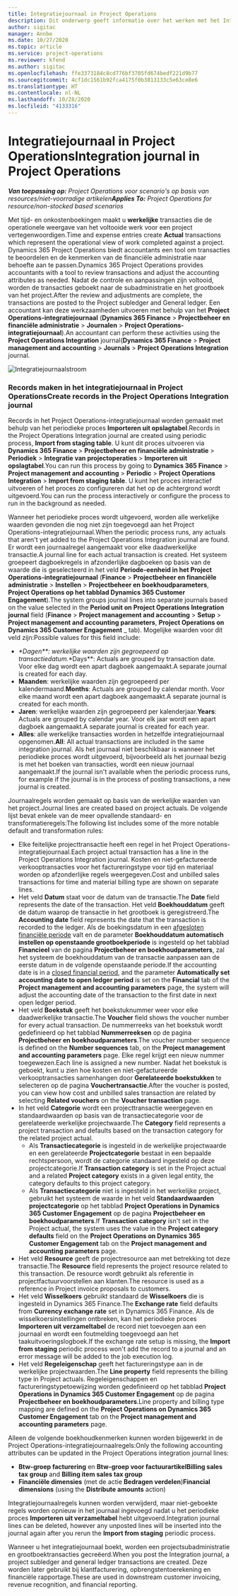 ```yaml
---
title: Integratiejournaal in Project Operations
description: Dit onderwerp geeft informatie over het werken met het Integratiejournaal in Project Operations.
author: sigitac
manager: Annbe
ms.date: 10/27/2020
ms.topic: article
ms.service: project-operations
ms.reviewer: kfend
ms.author: sigitac
ms.openlocfilehash: ffe3373184c8cd776bf3705fd674bedf221d9b77
ms.sourcegitcommit: 4cf1dc1561b92fca4175f0b3813133c5e63ce8e6
ms.translationtype: HT
ms.contentlocale: nl-NL
ms.lasthandoff: 10/28/2020
ms.locfileid: "4133316"
---
```

# <a name="integration-journal-in-project-operations"></a><span data-ttu-id="c4161-103">Integratiejournaal in Project Operations</span><span class="sxs-lookup"><span data-stu-id="c4161-103">Integration journal in Project Operations</span></span>

<span data-ttu-id="c4161-104">_**Van toepassing op:** Project Operations voor scenario's op basis van resources/niet-voorradige artikelen_</span><span class="sxs-lookup"><span data-stu-id="c4161-104">_**Applies To:** Project Operations for resource/non-stocked based scenarios_</span></span>

<span data-ttu-id="c4161-105">Met tijd- en onkostenboekingen maakt u **werkelijke** transacties die de operationele weergave van het voltooide werk voor een project vertegenwoordigen.</span><span class="sxs-lookup"><span data-stu-id="c4161-105">Time and expense entries create **Actual** transactions which represent the operational view of work completed against a project.</span></span> <span data-ttu-id="c4161-106">Dynamics 365 Project Operations biedt accountants een tool om transacties te beoordelen en de kenmerken van de financiële administratie naar behoefte aan te passen.</span><span class="sxs-lookup"><span data-stu-id="c4161-106">Dynamics 365 Project Operations provides accountants with a tool to review transactions and adjust the accounting attributes as needed.</span></span> <span data-ttu-id="c4161-107">Nadat de controle en aanpassingen zijn voltooid, worden de transacties geboekt naar de subadministratie en het grootboek van het project.</span><span class="sxs-lookup"><span data-stu-id="c4161-107">After the review and adjustments are complete, the transactions are posted to the Project subledger and General ledger.</span></span> <span data-ttu-id="c4161-108">Een accountant kan deze werkzaamheden uitvoeren met behulp van het **Project Operations-integratiejournaal** (**Dynamics 365 Finance** > **Projectbeheer en financiële administratie** > **Journalen** > **Project Operations-integratiejournaal**).</span><span class="sxs-lookup"><span data-stu-id="c4161-108">An accountant can perform these activities using the **Project Operations Integration** journal(**Dynamics 365 Finance** > **Project management and accounting** > **Journals** > **Project Operations Integration** journal.</span></span>

![Integratiejournaalstroom](./media/IntegrationJournal.png)

### <a name="create-records-in-the-project-operations-integration-journal"></a><span data-ttu-id="c4161-110">Records maken in het integratiejournaal in Project Operations</span><span class="sxs-lookup"><span data-stu-id="c4161-110">Create records in the Project Operations Integration journal</span></span>

<span data-ttu-id="c4161-111">Records in het Project Operations-integratiejournaal worden gemaakt met behulp van het periodieke proces **Importeren uit opslagtabel**.</span><span class="sxs-lookup"><span data-stu-id="c4161-111">Records in the Project Operations Integration journal are created using periodic process, **Import from staging table**.</span></span> <span data-ttu-id="c4161-112">U kunt dit proces uitvoeren via **Dynamics 365 Finance** > **Projectbeheer en financiële administratie** > **Periodiek** > **Integratie van projectoperaties** > **Importeren uit opslagtabel**.</span><span class="sxs-lookup"><span data-stu-id="c4161-112">You can run this process by going to **Dynamics 365 Finance** > **Project management and accounting** > **Periodic** > **Project Operations Integration** > **Import from staging table**.</span></span> <span data-ttu-id="c4161-113">U kunt het proces interactief uitvoeren of het proces zo configureren dat het op de achtergrond wordt uitgevoerd.</span><span class="sxs-lookup"><span data-stu-id="c4161-113">You can run the process interactively or configure the process to run in the background as needed.</span></span>

<span data-ttu-id="c4161-114">Wanneer het periodieke proces wordt uitgevoerd, worden alle werkelijke waarden gevonden die nog niet zijn toegevoegd aan het Project Operations-integratiejournaal.</span><span class="sxs-lookup"><span data-stu-id="c4161-114">When the periodic process runs, any actuals that aren't yet added to the Project Operations Integration journal are found.</span></span> <span data-ttu-id="c4161-115">Er wordt een journaalregel aangemaakt voor elke daadwerkelijke transactie.</span><span class="sxs-lookup"><span data-stu-id="c4161-115">A journal line for each actual transaction is created.</span></span>
<span data-ttu-id="c4161-116">Het systeem groepeert dagboekregels in afzonderlijke dagboeken op basis van de waarde die is geselecteerd in het veld **Periode-eenheid in het Project Operations-integratiejournaal** (**Finance** > **Projectbeheer en financiële administratie** > **Instellen** > **Projectbeheer en boekhoudparameters**, **Project Operations op het tabblad Dynamics 365 Customer Engagement**).</span><span class="sxs-lookup"><span data-stu-id="c4161-116">The system groups journal lines into separate journals based on the value selected in the **Period unit on Project Operations Integration journal** field (**Finance** > **Project management and accounting** > **Setup** > **Project management and accounting parameters**, **Project Operations on Dynamics 365 Customer Engagement** _ tab).</span></span> <span data-ttu-id="c4161-117">Mogelijke waarden voor dit veld zijn:</span><span class="sxs-lookup"><span data-stu-id="c4161-117">Possible values for this field include:</span></span>

  - <span data-ttu-id="c4161-118">_\*Dagen\*\*: werkelijke waarden zijn gegroepeerd op transactiedatum.</span><span class="sxs-lookup"><span data-stu-id="c4161-118">_\*Days\*\*: Actuals are grouped by transaction date.</span></span> <span data-ttu-id="c4161-119">Voor elke dag wordt een apart dagboek aangemaakt.</span><span class="sxs-lookup"><span data-stu-id="c4161-119">A separate journal is created for each day.</span></span>
  - <span data-ttu-id="c4161-120">**Maanden**: werkelijke waarden zijn gegroepeerd per kalendermaand.</span><span class="sxs-lookup"><span data-stu-id="c4161-120">**Months**: Actuals are grouped by calendar month.</span></span> <span data-ttu-id="c4161-121">Voor elke maand wordt een apart dagboek aangemaakt.</span><span class="sxs-lookup"><span data-stu-id="c4161-121">A separate journal is created for each month.</span></span>
  - <span data-ttu-id="c4161-122">**Jaren**: werkelijke waarden zijn gegroepeerd per kalenderjaar.</span><span class="sxs-lookup"><span data-stu-id="c4161-122">**Years**: Actuals are grouped by calendar year.</span></span> <span data-ttu-id="c4161-123">Voor elk jaar wordt een apart dagboek aangemaakt.</span><span class="sxs-lookup"><span data-stu-id="c4161-123">A separate journal is created for each year.</span></span>
  - <span data-ttu-id="c4161-124">**Alles**: alle werkelijke transacties worden in hetzelfde integratiejournaal opgenomen.</span><span class="sxs-lookup"><span data-stu-id="c4161-124">**All**: All actual transactions are included in the same integration journal.</span></span> <span data-ttu-id="c4161-125">Als het journaal niet beschikbaar is wanneer het periodieke proces wordt uitgevoerd, bijvoorbeeld als het journaal bezig is met het boeken van transacties, wordt een nieuw journaal aangemaakt.</span><span class="sxs-lookup"><span data-stu-id="c4161-125">If the journal isn't available when the periodic process runs, for example if the journal is in the process of posting transactions, a new journal is created.</span></span>

<span data-ttu-id="c4161-126">Journaalregels worden gemaakt op basis van de werkelijke waarden van het project.</span><span class="sxs-lookup"><span data-stu-id="c4161-126">Journal lines are created based on project actuals.</span></span> <span data-ttu-id="c4161-127">De volgende lijst bevat enkele van de meer opvallende standaard- en transformatieregels:</span><span class="sxs-lookup"><span data-stu-id="c4161-127">The following list includes some of the more notable default and transformation rules:</span></span>

  - <span data-ttu-id="c4161-128">Elke feitelijke projecttransactie heeft een regel in het Project Operations-integratiejournaal.</span><span class="sxs-lookup"><span data-stu-id="c4161-128">Each project actual transaction has a line in the Project Operations Integration journal.</span></span> <span data-ttu-id="c4161-129">Kosten en niet-gefactureerde verkooptransacties voor het factureringstype voor tijd en materiaal worden op afzonderlijke regels weergegeven.</span><span class="sxs-lookup"><span data-stu-id="c4161-129">Cost and unbilled sales transactions for time and material billing type are shown on separate lines.</span></span>
  - <span data-ttu-id="c4161-130">Het veld **Datum** staat voor de datum van de transactie.</span><span class="sxs-lookup"><span data-stu-id="c4161-130">The **Date** field represents the date of the transaction.</span></span> <span data-ttu-id="c4161-131">Het veld **Boekhouddatum** geeft de datum waarop de transactie in het grootboek is geregistreerd.</span><span class="sxs-lookup"><span data-stu-id="c4161-131">The **Accounting date** field represents the date that the transaction is recorded to the ledger.</span></span> <span data-ttu-id="c4161-132">Als de boekingsdatum in een [afgesloten financiële periode](https://docs.microsoft.com/dynamics365/finance/general-ledger/close-general-ledger-at-period-end) valt en de parameter **Boekhouddatum automatisch instellen op openstaande grootboekperiode** is ingesteld op het tabblad **Financieel** van de pagina **Projectbeheer en boekhoudparameters**, zal het systeem de boekhouddatum van de transactie aanpassen aan de eerste datum in de volgende openstaande periode.</span><span class="sxs-lookup"><span data-stu-id="c4161-132">If the accounting date is in a [closed financial period](https://docs.microsoft.com/dynamics365/finance/general-ledger/close-general-ledger-at-period-end), and the parameter **Automatically set accounting date to open ledger period** is set on the **Financial** tab of the **Project management and accounting parameters** page, the system will adjust the accounting date of the transaction to the first date in next open ledger period.</span></span>
  - <span data-ttu-id="c4161-133">Het veld **Boekstuk** geeft het boekstuknummer weer voor elke daadwerkelijke transactie.</span><span class="sxs-lookup"><span data-stu-id="c4161-133">The **Voucher** field shows the voucher number for every actual transaction.</span></span> <span data-ttu-id="c4161-134">De nummerreeks van het boekstuk wordt gedefinieerd op het tabblad **Nummerreeksen** op de pagina **Projectbeheer en boekhoudparameters**.</span><span class="sxs-lookup"><span data-stu-id="c4161-134">The voucher number sequence is defined on the **Number sequences** tab, on the **Project management and accounting parameters** page.</span></span> <span data-ttu-id="c4161-135">Elke regel krijgt een nieuw nummer toegewezen.</span><span class="sxs-lookup"><span data-stu-id="c4161-135">Each line is assigned a new number.</span></span> <span data-ttu-id="c4161-136">Nadat het boekstuk is geboekt, kunt u zien hoe kosten en niet-gefactureerde verkooptransacties samenhangen door **Gerelateerde boekstukken** te selecteren op de pagina **Vouchertransactie**.</span><span class="sxs-lookup"><span data-stu-id="c4161-136">After the voucher is posted, you can view how cost and unbilled sales transaction are related by selecting **Related vouchers** on the **Voucher transaction** page.</span></span>
  - <span data-ttu-id="c4161-137">In het veld **Categorie** wordt een projecttransactie weergegeven en standaardwaarden op basis van de transactiecategorie voor de gerelateerde werkelijke projectwaarde.</span><span class="sxs-lookup"><span data-stu-id="c4161-137">The **Category** field represents a project transaction and defaults based on the transaction category for the related project actual.</span></span>
    - <span data-ttu-id="c4161-138">Als **Transactiecategorie** is ingesteld in de werkelijke projectwaarde en een gerelateerde **Projectcategorie** bestaat in een bepaalde rechtspersoon, wordt de categorie standaard ingesteld op deze projectcategorie.</span><span class="sxs-lookup"><span data-stu-id="c4161-138">If **Transaction category** is set in the Project actual and a related **Project category** exists in a given legal entity, the category defaults to this project category.</span></span>
    - <span data-ttu-id="c4161-139">Als **Transactiecategorie** niet is ingesteld in het werkelijke project, gebruikt het systeem de waarde in het veld **Standaardwaarden projectcategorie** op het tabblad **Project Operations in Dynamics 365 Customer Engagement** op de pagina **Projectbeheer en boekhoudparameters**.</span><span class="sxs-lookup"><span data-stu-id="c4161-139">If **Transaction category** isn't set in the Project actual, the system uses the value in the **Project category defaults** field on the **Project Operations on Dynamics 365 Customer Engagement** tab on the **Project management and accounting parameters** page.</span></span>
  - <span data-ttu-id="c4161-140">Het veld **Resource** geeft de projectresource aan met betrekking tot deze transactie.</span><span class="sxs-lookup"><span data-stu-id="c4161-140">The **Resource** field represents the project resource related to this transaction.</span></span> <span data-ttu-id="c4161-141">De resource wordt gebruikt als referentie in projectfactuurvoorstellen aan klanten.</span><span class="sxs-lookup"><span data-stu-id="c4161-141">The resource is used as a reference in Project invoice proposals to customers.</span></span>
  - <span data-ttu-id="c4161-142">Het veld **Wisselkoers** gebruikt standaard de **Wisselkoers** die is ingesteld in Dynamics 365 Finance.</span><span class="sxs-lookup"><span data-stu-id="c4161-142">The **Exchange rate** field defaults from **Currency exchange rate** set in Dynamics 365 Finance.</span></span> <span data-ttu-id="c4161-143">Als de wisselkoersinstellingen ontbreken, kan het periodieke proces **Importeren uit verzameltabel** de record niet toevoegen aan een journaal en wordt een foutmelding toegevoegd aan het taakuitvoeringslogboek.</span><span class="sxs-lookup"><span data-stu-id="c4161-143">If the exchange rate setup is missing, the **Import from staging** periodic process won't add the record to a journal and an error message will be added to the job execution log.</span></span>
  - <span data-ttu-id="c4161-144">Het veld **Regeleigenschap** geeft het factureringstype aan in de werkelijke projectwaarden.</span><span class="sxs-lookup"><span data-stu-id="c4161-144">The **Line property** field represents the billing type in Project actuals.</span></span> <span data-ttu-id="c4161-145">Regeleigenschappen en factureringstypetoewijzing worden gedefinieerd op het tabblad **Project Operations in Dynamics 365 Customer Engagement** op de pagina **Projectbeheer en boekhoudparameters**.</span><span class="sxs-lookup"><span data-stu-id="c4161-145">Line property and billing type mapping are defined on the **Project Operations on Dynamics 365 Customer Engagement** tab on the **Project management and accounting parameters** page.</span></span>

<span data-ttu-id="c4161-146">Alleen de volgende boekhoudkenmerken kunnen worden bijgewerkt in de Project Operations-integratiejournaalregels:</span><span class="sxs-lookup"><span data-stu-id="c4161-146">Only the following accounting attributes can be updated in the Project Operations integration journal lines:</span></span>

- <span data-ttu-id="c4161-147">**Btw-groep facturering** en **Btw-groep voor factuurartikel**</span><span class="sxs-lookup"><span data-stu-id="c4161-147">**Billing sales tax group** and **Billing item sales tax group**</span></span>
- <span data-ttu-id="c4161-148">**Financiële dimensies** (met de actie **Bedragen verdelen**)</span><span class="sxs-lookup"><span data-stu-id="c4161-148">**Financial dimensions** (using the **Distribute amounts** action)</span></span>

<span data-ttu-id="c4161-149">Integratiejournaalregels kunnen worden verwijderd, maar niet-geboekte regels worden opnieuw in het journaal ingevoegd nadat u het periodieke proces **Importeren uit verzameltabel** hebt uitgevoerd.</span><span class="sxs-lookup"><span data-stu-id="c4161-149">Integration journal lines can be deleted, however any unposted lines will be inserted into the journal again after you rerun the **Import from staging** periodic process.</span></span>

<span data-ttu-id="c4161-150">Wanneer u het integratiejournaal boekt, worden een projectsubadministratie en grootboektransacties gecreëerd.</span><span class="sxs-lookup"><span data-stu-id="c4161-150">When you post the Integration journal, a project subledger and general ledger transactions are created.</span></span> <span data-ttu-id="c4161-151">Deze worden later gebruikt bij klantfacturering, opbrengstentoerekening en financiële rapportage.</span><span class="sxs-lookup"><span data-stu-id="c4161-151">These are used in downstream customer invoicing, revenue recognition, and financial reporting.</span></span>
